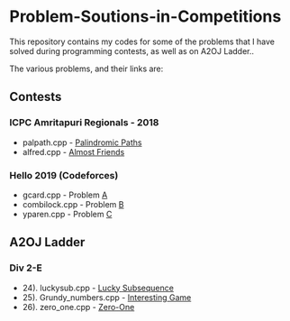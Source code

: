 # Problem-Soutions-in-Competitions
This repository contains my codes for some of the problems that I have solved during programming contests, as well as on A2OJ Ladder..

The various problems, and their links are:
## Contests

### ICPC Amritapuri Regionals - 2018
* palpath.cpp - [Palindromic Paths](https://www.codechef.com/problems/PALPATH)
* alfred.cpp - [Almost Friends](https://www.codechef.com/AMR18ROL/problems/ALFRED)
### Hello 2019 (Codeforces)
* gcard.cpp - Problem [A](https://codeforces.com/contest/1097/problem/A)
* combilock.cpp - Problem [B](https://codeforces.com/contest/1097/problem/B)
* yparen.cpp - Problem [C](https://codeforces.com/contest/1097/problem/C)

## A2OJ Ladder
### Div 2-E
* 24). luckysub.cpp - [Lucky Subsequence](http://codeforces.com/problemset/problem/145/C)
* 25). Grundy_numbers.cpp - [Interesting Game](http://codeforces.com/problemset/problem/87/C)
* 26). zero_one.cpp - [Zero-One](http://codeforces.com/contest/135/problem/C)
